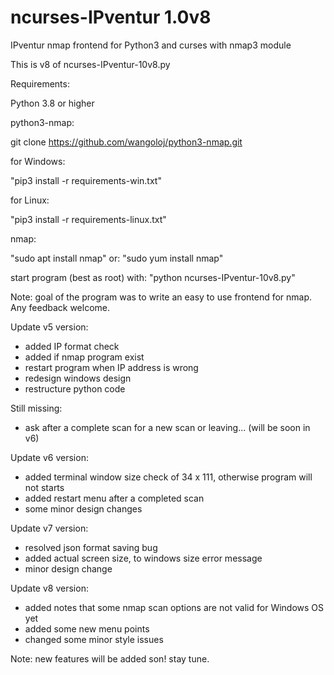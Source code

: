 # ncurses-IPventur 1.0v8
IPventur nmap frontend for Python3 and curses with nmap3 module

This is v8 of ncurses-IPventur-10v8.py

Requirements:

Python 3.8 or higher

python3-nmap:

git clone https://github.com/wangoloj/python3-nmap.git

for Windows:

"pip3 install -r requirements-win.txt"


for Linux:

"pip3 install -r requirements-linux.txt"


nmap:

"sudo apt install nmap"
or:
"sudo yum install nmap"


start program (best as root) with: "python ncurses-IPventur-10v8.py"

Note:
goal of the program was to write an easy to use frontend for nmap. Any feedback welcome.

Update v5 version:

- added IP format check
- added if nmap program exist
- restart program when IP address is wrong
- redesign windows design
- restructure python code

Still missing:
- ask after a complete scan for a new scan or leaving... (will be soon in v6)

Update v6 version:

- added terminal window size check of 34 x 111, otherwise program will not starts
- added restart menu after a completed scan
- some minor design changes

Update v7 version:

- resolved json format saving bug
- added actual screen size, to windows size error message
- minor design change

Update v8 version:

- added notes that some nmap scan options are not valid for Windows OS yet
- added some new menu points
- changed some minor style issues

Note: new features will be added son! stay tune.
